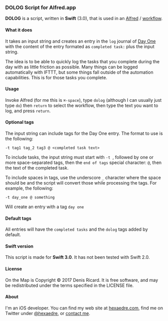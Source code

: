 ### DOLOG Script for Alfred.app

**DOLOG** is a script, written in **Swift** (3.0), that is used in an [Alfred](https://www.alfredapp.com) / [workflow](https://www.alfredapp.com/workflows/).

#### What it does

It takes an input string and creates an entry in the `log` journal of [Day One](http://dayoneapp.com) with the content of the entry formated as `completed task:` plus the input string.

The idea is to be able to quickly log the tasks that you complete during the day with as little friction as possible. Many things can be logged automatically with IFTTT, but some things fall outside of the automation capabilities. This is for those tasks you complete.

#### Usage

Invoke Alfred (for me this is `⌘-space`), type `dolog` (although I can usually just type `do`) then `return` to select the workflow, then type the text you want to log, and press `return`.

#### Optional tags

The input string can include tags for the Day One entry. The format to use is the following:

`-t tag1 tag_2 tag3 @ <completed task text>`

To include tasks, the input string must start with `-t `, followed by one or more space-separated tags, then the `end of tags` special character: `@`, then the text of the completed task.

To include spaces in tags, use the underscore `_` character where the space should be and the script will convert those while processing the tags. For example, the following:

`-t day_one @ something` 

Will create an entry with a tag `day one`

#### Default tags

All entries will have the `completed tasks` and the `dolog` tags added by default.

#### Swift version

This script is made for **Swift 3.0**. It has not been tested with Swift 2.0.

#### License

On the Map is Copyright © 2017 Denis Ricard. It is free software, and may be redistributed under the terms specified in the LICENSE file.

#### About

I'm an iOS developer. You can find my web site at [hexaedre.com](http://hexaedre.com), find me on Twitter under [@hexaedre](http://twitter.com/hexaedre), or [contact me](http://hexaedre.com/contact/).
